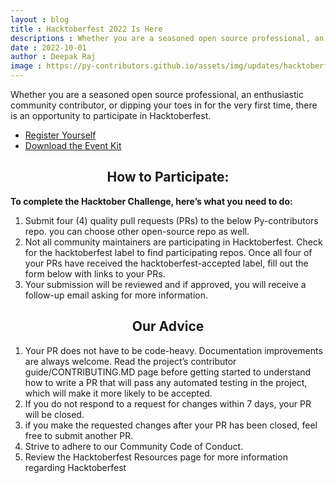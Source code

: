 ```yaml
---
layout : blog
title : Hacktoberfest 2022 Is Here
descriptions : Whether you are a seasoned open source professional, an enthusiastic community contributor, or dipping your toes in for the very first time, there is an opportunity to participate in Hacktoberfest.
date : 2022-10-01
author : Deepak Raj
image : https://py-contributors.github.io/assets/img/updates/hacktoberfest2020.png
---
```

Whether you are a seasoned open source professional, an enthusiastic community contributor, or dipping your toes in for the very first time, there is an opportunity to participate in Hacktoberfest.

- [Register Yourself](https://hacktoberfest.com/participation/)
- [Download the Event Kit](https://hacktoberfest.com/_next/static/media/event-kit.4f2bab5f.zip)

<h2 align="center">How to Participate:</h2>

**To complete the Hacktober Challenge, here’s what you need to do:**

1. Submit four (4) quality pull requests (PRs) to the below Py-contributors repo. you can choose other open-source repo as well.
2.  Not all community maintainers are participating in Hacktoberfest. Check for the hacktoberfest label to find participating repos.
Once all four of your PRs have received the hacktoberfest-accepted label, fill out the form below with links to your PRs.
3. Your submission will be reviewed and if approved, you will receive a follow-up email asking for more information.

<h2 align="center">Our Advice</h2>

1. Your PR does not have to be code-heavy. Documentation improvements are always welcome.
Read the project’s contributor guide/CONTRIBUTING.MD page before getting started to understand how to write a PR that will pass any automated testing in the project, which will make it more likely to be accepted.
2. If you do not respond to a request for changes within 7 days, your PR will be closed.
3. if you make the requested changes after your PR has been closed, feel free to submit another PR.
4. Strive to adhere to our Community Code of Conduct.
5. Review the Hacktoberfest Resources page for more information regarding Hacktoberfest

